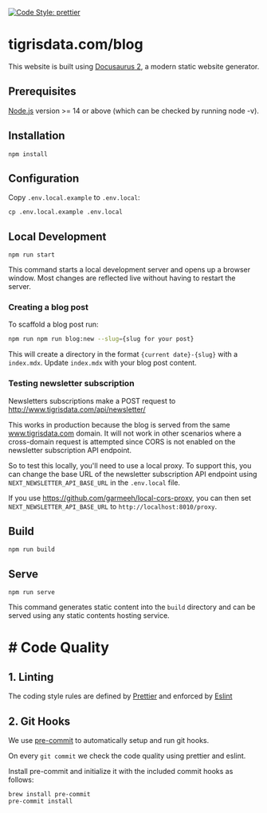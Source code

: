 [![Code Style: prettier](https://img.shields.io/badge/code_style-prettier-ff69b4.svg)](https://github.com/prettier/prettier)

# tigrisdata.com/blog

This website is built using [Docusaurus 2](https://docusaurus.io/), a modern
static website generator.

## Prerequisites

[Node.js](https://nodejs.org/en/download/) version >= 14 or above (which can be
checked by running node -v).

## Installation

```shell
npm install
```

## Configuration

Copy `.env.local.example` to `.env.local`:

```shell
cp .env.local.example .env.local
```

## Local Development

```shell
npm run start
```

This command starts a local development server and opens up a browser window.
Most changes are reflected live without having to restart the server.

### Creating a blog post

To scaffold a blog post run:

```sh
npm run npm run blog:new --slug={slug for your post}
```

This will create a directory in the format `{current date}-{slug}` with a
`index.mdx`. Update `index.mdx` with your blog post content.

### Testing newsletter subscription

Newsletters subscriptions make a POST request to
http://www.tigrisdata.com/api/newsletter/

This works in production because the blog is served from the same
www.tigrisdata.com domain. It will not work in other scenarios where a
cross-domain request is attempted since CORS is not enabled on the newsletter
subscription API endpoint.

So to test this locally, you'll need to use a local proxy. To support this, you
can change the base URL of the newsletter subscription API endpoint using
`NEXT_NEWSLETTER_API_BASE_URL` in the `.env.local` file.

If you use <https://github.com/garmeeh/local-cors-proxy>, you can then set
`NEXT_NEWSLETTER_API_BASE_URL` to `http://localhost:8010/proxy`.

## Build

```shell
npm run build
```

## Serve

```shell
npm run serve
```

This command generates static content into the `build` directory and can be
served using any static contents hosting service.

# # Code Quality

## 1. Linting

The coding style rules are defined by [Prettier](https://prettier.io/) and
enforced by [Eslint](https://eslint.org)

## 2. Git Hooks

We use [pre-commit](https://pre-commit.com/index.html) to automatically setup
and run git hooks.

On every `git commit` we check the code quality using prettier and eslint.

Install pre-commit and initialize it with the included commit hooks as follows:

```shell
brew install pre-commit
pre-commit install
```
